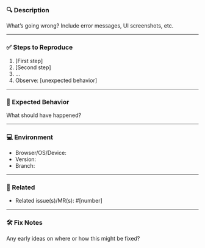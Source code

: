 ### 🔍 Description
What’s going wrong? Include error messages, UI screenshots, etc.

---

### ✅ Steps to Reproduce
1. [First step]
2. [Second step]
3. ...
4. Observe: [unexpected behavior]

---

### 🤖 Expected Behavior
What should have happened?

---

### 💻 Environment
- Browser/OS/Device:
- Version:
- Branch:

---

### 📎 Related
- Related issue(s)/MR(s): #[number]

---

### 🛠 Fix Notes
Any early ideas on where or how this might be fixed?
